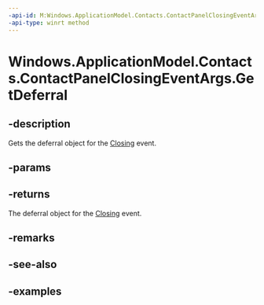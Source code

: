 ```yaml
---
-api-id: M:Windows.ApplicationModel.Contacts.ContactPanelClosingEventArgs.GetDeferral
-api-type: winrt method
---
```


<!-- Method syntax.
public Deferral ContactPanelClosingEventArgs.GetDeferral()
-->

# Windows.ApplicationModel.Contacts.ContactPanelClosingEventArgs.GetDeferral

## -description
Gets the deferral object for the [Closing](contactpanel_closing.md) event.
## -params

## -returns
The deferral object for the [Closing](contactpanel_closing.md) event.
## -remarks

## -see-also

## -examples

